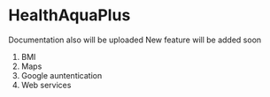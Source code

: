 # HealthAquaPlus
Documentation also will be uploaded
New feature will be added soon
1. BMI
2. Maps 
3. Google auntentication
4. Web services
